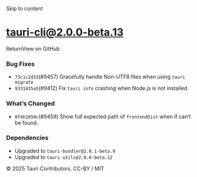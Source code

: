 Skip to content
# tauri-cli@2.0.0-beta.13
ReturnView on GitHub
### Bug Fixes
  * `73c1c2d33`(#9457) Gracefully handle Non-UTF8 files when using `tauri migrate`
  * `9331435a5`(#9412) Fix `tauri info` crashing when Node.js is not installed.


### What’s Changed
  * `8f4b1050c`(#9459) Show full expected path of `frontendDist` when if can’t be found.


### Dependencies
  * Upgraded to `tauri-bundler@2.0.1-beta.9`
  * Upgraded to `tauri-utils@2.0.0-beta.12`


© 2025 Tauri Contributors. CC-BY / MIT
